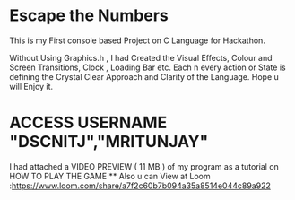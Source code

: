 # Escape the Numbers
This is my First console based Project on C Language for Hackathon.

Without Using Graphics.h , I had Created the Visual Effects, Colour and Screen Transitions, Clock , Loading Bar etc. Each n every action or State is defining the Crystal Clear Approach and Clarity of the Language. 
Hope u will Enjoy it.

# ACCESS USERNAME "DSCNITJ","MRITUNJAY"

I had attached a VIDEO PREVIEW ( 11 MB ) of my program as a tutorial on HOW TO PLAY THE GAME **
Also u can View at Loom :https://www.loom.com/share/a7f2c60b7b094a35a8514e044c89a922
